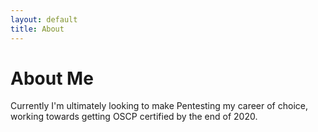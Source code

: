 ```yaml
---
layout: default
title: About
---
```

# About Me

<p>Currently I'm ultimately looking to make Pentesting my career of choice, working towards getting OSCP certified by the end of 2020.</p>
